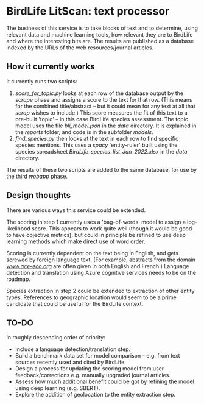 # BirdLife LitScan: text processor

The business of this service is to take blocks of text and to determine, using relevant data and machine learning tools, how relevant they are to BirdLife and where the interesting bits are. The results are published as a database indexed by the URLs of the web resources/journal articles.

## How it currently works

It currently runs two scripts:

1. _score_for_topic.py_ looks at each row of the database output by the _scrape_ phase and assigns a score to the text for that row. (This means for the combined title/abstract – but it could mean for any text at all that _scrap_ wishes to include.) This score measures the fit of this text to a pre-built 'topic' – in this case BirdLife species assessment. The topic model uses the file _bli_model.json_ in the _data_ directory. It is explained in the _reports_ folder, and code is in the subfolder _models_.
2. _find_species.py_ then looks at the text in each row to find specific species mentions. This uses a _spacy_ 'entity-ruler' built using the species spreadsheet _BirdLife_species_list_Jan_2022.xlsx_ in the _data_ directory.

The results of these two scripts are added to the same database, for use by the third _webapp_ phase.


## Design thoughts

There are various ways this service could be extended. 

The scoring in step 1 currently uses a 'bag-of-words' model to assign a log-likelihood score. This appears to work quite well (though it would be good to have objective metrics), but could in principle be refined to use deep learning methods which make direct use of word order.

Scoring is currently dependent on the text being in English, and gets screwed by foreign language text. (For example, abstracts from the domain _www.ace-eco.org_ are often given in both English and French.) Language detection and translation using Azure cognitive services needs to be on the roadmap.

Species extraction in step 2 could be extended to extraction of other entity types. References to geographic location would seem to be a prime candidate that could be useful for the BirdLife context.

## TO-DO

In roughly descending order of priority:

- Include a language detection/translation step.
- Build a benchmark data set for model comparison – e.g. from text sources recently used and cited by BirdLife.
- Design a process for updating the scoring model from user feedback/corrections e.g. manually upgraded journal articles.
- Assess how much additional benefit could be got by refining the model using deep learning (e.g. SBERT).
- Explore the addition of geolocation to the entity extraction step.

